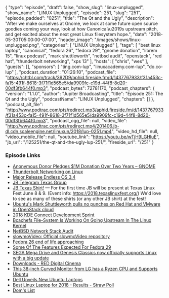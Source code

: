 {
  "type": "episode",
  "draft": false,
  "show_slug": "linux-unplugged",
  "show_name": "LINUX Unplugged",
  "episode": 251,
  "slug": "251",
  "episode_padded": "0251",
  "title": "The Qt and the Ugly",
  "description": "After we make ourselves at Gnome, we look at some future open source goodies coming your way, look at how Canonical\u2019s upstream pitch, and get excited about the next great Linux filesystem hope.",
  "date": "2018-05-30T05:00:00-07:00",
  "header_image": "/images/shows/linux-unplugged.png",
  "categories": [
    "LINUX Unplugged"
  ],
  "tags": [
    "best linux laptop",
    "canonical",
    "fedora 26",
    "fedora 29",
    "gnome donation",
    "librem 15",
    "linux podcast",
    "mark shuttleworth",
    "netbsd audit",
    "openstack",
    "red hat",
    "thunderbolt networking",
    "xps 13"
  ],
  "hosts": [
    "chris",
    "wes"
  ],
  "guests": [],
  "sponsors": [
    "ting.com-lup",
    "linuxacademy.com-lup",
    "do.co-lup"
  ],
  "podcast_duration": "01:26:10",
  "podcast_file": "https://chtbl.com/track/392D9/aphid.fireside.fm/d/1437767933/f31a453c-fa15-491f-8618-3f71f1d565e5/da9909fc-c19d-44f8-8d20-00df3fb644f0.mp3",
  "podcast_bytes": 72781170,
  "podcast_chapters": {
    "version": "1.1.0",
    "author": "Jupiter Broadcasting",
    "title": "Episode 251: The Qt and the Ugly",
    "podcastName": "LINUX Unplugged",
    "chapters": []
  },
  "podcast_alt_file": "http://www.podtrac.com/pts/redirect.mp3/aphid.fireside.fm/d/1437767933/f31a453c-fa15-491f-8618-3f71f1d565e5/da9909fc-c19d-44f8-8d20-00df3fb644f0.mp3",
  "podcast_ogg_file": null,
  "video_file": "http://www.podtrac.com/pts/redirect.mp4/201406.jb-dl.cdn.scaleengine.net/linuxun/2018/lup-0251.mp4",
  "video_hd_file": null,
  "video_mobile_file": null,
  "youtube_link": "https://youtu.be/wTjH9LGHluE",
  "jb_url": "/125251/the-qt-and-the-ugly-lup-251/",
  "fireside_url": "/251"
}


### Episode Links

  * [Anonymous Donor Pledges $1M Donation Over Two Years – GNOME](https://www.gnome.org/news/2018/05/anonymous-donor-pledges-1m-donation-over-two-years/ "Anonymous Donor Pledges $1M Donation Over Two Years – GNOME")
  * [Thunderbolt Networking on Linux](https://christian.kellner.me/2018/05/24/thunderbolt-networking-on-linux/ "Thunderbolt Networking on Linux")
  * [Major Release Endless OS 3.4](https://community.endlessos.com/t/major-release-meet-endless-os-3-4/6547 "Major Release Endless OS 3.4")
  * [JB Telegram Texas Group](https://t.me/jbtexas "JB Telegram Texas Group")
  * [JB Texas Shirt!](https://teespring.com/jbtexas#pid=2&cid=2397&sid=front "JB Texas Shirt!") — For the first time JB will be present at Texas Linux Fest June 8 & 9\. (Event info: https://2018.texaslinuxfest.org/) We'd love to see as many of these shirts (or any other JB shirt) at the fest!
  * [​Ubuntu's Mark Shuttleworth pulls no punches on Red Hat and VMware in OpenStack cloud](https://www.zdnet.com/article/ubuntus-mark-shuttleworth-pulls-no-punches-on-red-hat-and-vmware-in-openstack-cloud/ "​Ubuntu's Mark Shuttleworth pulls no punches on Red Hat and VMware in OpenStack cloud")
  * [2018 KDE Connect Development Sprint](https://dot.kde.org/2018/05/28/2018-kde-connect-development-sprint "2018 KDE Connect Development Sprint")
  * [Bcachefs File-System Is Working On Going Upstream In The Linux Kernel](https://www.phoronix.com/scan.php?page=news_item&px=Bcachefs-Linux-Upstream-Start "Bcachefs File-System Is Working On Going Upstream In The Linux Kernel")
  * [NetBSD Network Stack Audit](http://blog.netbsd.org/tnf/entry/network_security_audit "NetBSD Network Stack Audit")
  * [slowmoVideo: Official slowmoVideo repository](https://github.com/slowmoVideo/slowmoVideo "slowmoVideo: Official slowmoVideo repository")
  * [Fedora 26 end of life approaching](https://fedoramagazine.org/fedora-26-end-life/ "Fedora 26 end of life approaching")
  * [Some Of The Features Expected For Fedora 29](https://www.phoronix.com/scan.php?page=news_item&px=Fedora-29-Early-Features "Some Of The Features Expected For Fedora 29")
  * [SEGA Mega Drive and Genesis Classics now officially supports Linux with a big update](https://www.gamingonlinux.com/articles/sega-mega-drive-and-genesis-classics-now-officially-supports-linux-with-a-big-update-price-drop.11866/ "SEGA Mega Drive and Genesis Classics now officially supports Linux with a big update")
  * [Downloads - RED Digital Cinema](https://www.red.com/downloads?category=Software&release=beta "Downloads - RED Digital Cinema")
  * [This 38-inch Curved Monitor from LG has a Ryzen CPU and Supports Ubuntu](https://www.omgubuntu.co.uk/2018/05/lg-ultrawide-curved-monitor-ubuntu-ryzen "This 38-inch Curved Monitor from LG has a Ryzen CPU and Supports Ubuntu")
  * [Dell Unveils New Ubuntu Laptops](https://www.omgubuntu.co.uk/2018/05/dell-precision-3530-ubuntu "Dell Unveils New Ubuntu Laptops")
  * [Best Linux Laptop for 2018 - Results - Straw Poll](https://www.strawpoll.me/15748856/r "Best Linux Laptop for 2018 - Results - Straw Poll")
  * [Dom's List](https://pastebin.com/cAGs08Br "Dom's List")


